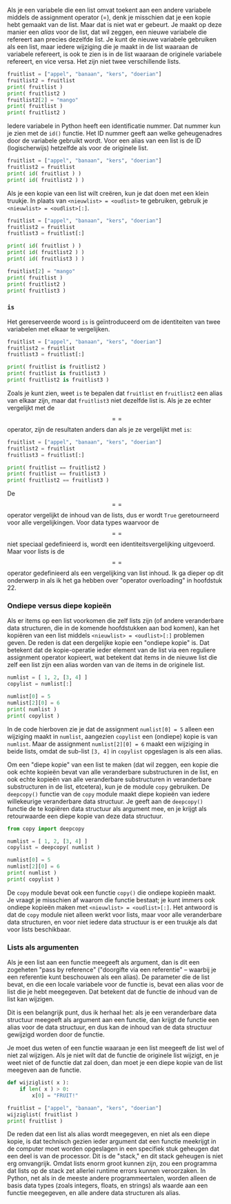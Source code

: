 Als je een variabele die een list omvat toekent aan een andere variabele
middels de assignment operator (=), denk je misschien dat je een kopie
hebt gemaakt van de list. Maar dat is niet wat er gebeurt. Je maakt op
deze manier een *alias* voor de list, dat wil zeggen, een nieuwe
variabele die refereert aan precies dezelfde list. Je kunt de nieuwe
variabele gebruiken als een list, maar iedere wijziging die je maakt in
de list waaraan de variabele refereert, is ook te zien is in de list
waaraan de originele variabele refereert, en vice versa. Het zijn niet
twee verschillende lists.

```python
fruitlist = ["appel", "banaan", "kers", "doerian"]
fruitlist2 = fruitlist
print( fruitlist )
print( fruitlist2 )
fruitlist2[2] = "mango"
print( fruitlist )
print( fruitlist2 )
```

Iedere variabele in Python heeft een identificatie nummer. Dat nummer
kun je zien met de `id()` functie. Het ID nummer geeft aan welke
geheugenadres door de variabele gebruikt wordt. Voor een alias van een
list is de ID (logischerwijs) hetzelfde als voor de originele list.

```python
fruitlist = ["appel", "banaan", "kers", "doerian"]
fruitlist2 = fruitlist
print( id( fruitlist ) )
print( id( fruitlist2 ) )
```

Als je een kopie van een list wilt creëren, kun je dat doen met een
klein truukje. In plaats van `<nieuwlist> = <oudlist>` te gebruiken,
gebruik je `<nieuwlist> = <oudlist>[:]`.

```python
fruitlist = ["appel", "banaan", "kers", "doerian"]
fruitlist2 = fruitlist
fruitlist3 = fruitlist[:]

print( id( fruitlist ) )
print( id( fruitlist2 ) )
print( id( fruitlist3 ) )

fruitlist[2] = "mango"
print( fruitlist )
print( fruitlist2 )
print( fruitlist3 )
```

### `is`

Het gereserveerde woord `is` is geïntroduceerd om de identiteiten van
twee variabelen met elkaar te vergelijken.

```python
fruitlist = ["appel", "banaan", "kers", "doerian"]
fruitlist2 = fruitlist
fruitlist3 = fruitlist[:]

print( fruitlist is fruitlist2 )
print( fruitlist is fruitlist3 )
print( fruitlist2 is fruitlist3 )
```

Zoals je kunt zien, weet `is` te bepalen dat `fruitlist` en `fruitlist2`
een alias van elkaar zijn, maar dat `fruitlist3` niet dezelfde list is.
Als je ze echter vergelijkt met de $$==$$ operator, zijn de resultaten
anders dan als je ze vergelijkt met `is`:

```python
fruitlist = ["appel", "banaan", "kers", "doerian"]
fruitlist2 = fruitlist
fruitlist3 = fruitlist[:]

print( fruitlist == fruitlist2 )
print( fruitlist == fruitlist3 )
print( fruitlist2 == fruitlist3 )
```

De $$==$$ operator vergelijkt de inhoud van de lists, dus er wordt `True`
geretourneerd voor alle vergelijkingen. Voor data types waarvoor de $$==$$
niet speciaal gedefinieerd is, wordt een identiteitsvergelijking
uitgevoerd. Maar voor lists is de $$==$$ operator gedefinieerd als een
vergelijking van list inhoud. Ik ga dieper op dit onderwerp in als ik
het ga hebben over "operator overloading" in hoofdstuk
22.

### Ondiepe versus diepe kopieën

Als er items op een list voorkomen die zelf lists zijn (of andere
veranderbare data structuren, die in de komende hoofdstukken aan bod
komen), kan het kopiëren van een list middels
`<nieuwlist> = <oudlist>[:]` problemen geven. De reden is dat een
dergelijke kopie een "ondiepe kopie" is. Dat betekent dat de
kopie-operatie ieder element van de list via een reguliere assignment
operator kopieert, wat betekent dat items in de nieuwe list die zelf een
list zijn een alias worden van van de items in de originele list.

```python
numlist = [ 1, 2, [3, 4] ]
copylist = numlist[:]

numlist[0] = 5
numlist[2][0] = 6
print( numlist )
print( copylist )
```

In de code hierboven zie je dat de assignment `numlist[0] = 5` alleen
een wijziging maakt in `numlist`, aangezien `copylist` een (ondiepe)
kopie is van `numlist`. Maar de assignment `numlist[2][0] = 6` maakt een
wijziging in beide lists, omdat de sub-list `[3, 4]` in `copylist`
opgeslagen is als een alias.

Om een "diepe kopie" van een list te maken (dat wil zeggen, een kopie
die ook echte kopieën bevat van alle veranderbare substructuren in de
list, en ook echte kopieën van alle veranderbare substructuren in
veranderbare substructuren in de list, etcetera), kun je de module
`copy` gebruiken. De `deepcopy()` functie van de `copy` module maakt
diepe kopieën van iedere willekeurige veranderbare data structuur. Je
geeft aan de `deepcopy()` functie de te kopiëren data structuur als
argument mee, en je krijgt als retourwaarde een diepe kopie van deze
data structuur.

```python
from copy import deepcopy

numlist = [ 1, 2, [3, 4] ]
copylist = deepcopy( numlist )

numlist[0] = 5
numlist[2][0] = 6
print( numlist )
print( copylist )
```

De `copy` module bevat ook een functie `copy()` die ondiepe kopieën
maakt. Je vraagt je misschien af waarom die functie bestaat; je kunt
immers ook ondiepe kopieën maken met `<nieuwlist> = <oudlist>[:]`. Het
antwoord is dat de `copy` module niet alleen werkt voor lists, maar voor
alle veranderbare data structuren, en voor niet iedere data structuur is
er een truukje als dat voor lists beschikbaar.

### Lists als argumenten

Als je een list aan een functie meegeeft als argument, dan is dit een
zogeheten "pass by reference" ("doorgifte via een referentie" – waarbij
je een referentie kunt beschouwen als een alias). De parameter die de
list bevat, en die een locale variabele voor de functie is, bevat een
alias voor de list die je hebt meegegeven. Dat betekent dat de functie
de inhoud van de list kan wijzigen.

Dit is een belangrijk punt, dus ik herhaal het: als je een veranderbare
data structuur meegeeft als argument aan een functie, dan krijgt de
functie een alias voor de data structuur, en dus kan de inhoud van de
data structuur gewijzigd worden door de functie.

Je moet dus weten of een functie waaraan je een list meegeeft de list
wel of niet zal wijzigen. Als je niet wilt dat de functie de originele
list wijzigt, en je weet niet of de functie dat zal doen, dan moet je
een diepe kopie van de list meegeven aan de functie.

```python
def wijziglist( x ):
    if len( x ) > 0:
        x[0] = "FRUIT!"

fruitlist = ["appel", "banaan", "kers", "doerian"]
wijziglist( fruitlist )
print( fruitlist )
```

De reden dat een list als alias wordt meegegeven, en niet als een diepe
kopie, is dat technisch gezien ieder argument dat een functie meekrijgt
in de computer moet worden opgeslagen in een specifiek stuk geheugen dat
een deel is van de processor. Dit is de "stack," en dit stack geheugen
is niet erg omvangrijk. Omdat lists enorm groot kunnen zijn, zou een
programma dat lists op de stack zet allerlei runtime errors kunnen
veroorzaken. In Python, net als in de meeste andere programmeertalen,
worden alleen de basis data types (zoals integers, floats, en strings)
als waarde aan een functie meegegeven, en alle andere data structuren
als alias.
